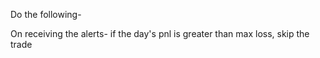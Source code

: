 Do the following-

On receiving the alerts-
    if the day's pnl is greater than max loss, skip the trade
    